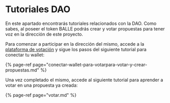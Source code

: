 # Tutoriales DAO

En este apartado encontrarás tutoriales relacionados con  la DAO. Como sabes, al poseer el token BALLE podrás crear y votar propuestas para tener voz en la dirección de este proyecto. 

Para comenzar a participar en la dirección del mismo, accede a la [plataforma de votación](https://vote.ballena.io/#/ballena) y sigue los pasos del siguiente tutorial para conectar tu wallet:

{% page-ref page="conectar-wallet-para-votarpara-votar-y-crear-propuestas.md" %}

Una vez completado el mismo, accede al siguiente tutorial para aprender a votar en una propuesta ya creada:

{% page-ref page="votar.md" %}



